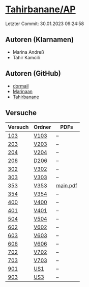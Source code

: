 # [Tahirbanane/AP](https://github.com/Tahirbanane/AP)

Letzter Commit: 30.01.2023 09:24:58

## Autoren (Klarnamen)
- Marina Andreß
- Tahir Kamcili

## Autoren (GitHub)
- [dormail](https://github.com/dormail)
- [Marinaan](https://github.com/Marinaan)
- [Tahirbanane](https://github.com/Tahirbanane)

## Versuche

|        Versuch         |                         Ordner                         |                                                       PDFs                                                       |
|------------------------|--------------------------------------------------------|------------------------------------------------------------------------------------------------------------------|
|[103](../../versuch/103)|[V103](https://github.com/Tahirbanane/AP/tree/main/V103)|–                                                                                                                 |
|[203](../../versuch/203)|[V203](https://github.com/Tahirbanane/AP/tree/main/V203)|–                                                                                                                 |
|[204](../../versuch/204)|[V204](https://github.com/Tahirbanane/AP/tree/main/V204)|–                                                                                                                 |
|[206](../../versuch/206)|[D206](https://github.com/Tahirbanane/AP/tree/main/D206)|–                                                                                                                 |
|[302](../../versuch/302)|[V302](https://github.com/Tahirbanane/AP/tree/main/V302)|–                                                                                                                 |
|[303](../../versuch/303)|[V303](https://github.com/Tahirbanane/AP/tree/main/V303)|–                                                                                                                 |
|[353](../../versuch/353)|[V353](https://github.com/Tahirbanane/AP/tree/main/V353)|[main.pdf](https://docs.google.com/viewer?url=https://raw.githubusercontent.com/Tahirbanane/AP/main/V353/main.pdf)|
|[354](../../versuch/354)|[V354](https://github.com/Tahirbanane/AP/tree/main/V354)|–                                                                                                                 |
|[400](../../versuch/400)|[V400](https://github.com/Tahirbanane/AP/tree/main/V400)|–                                                                                                                 |
|[401](../../versuch/401)|[V401](https://github.com/Tahirbanane/AP/tree/main/V401)|–                                                                                                                 |
|[504](../../versuch/504)|[V504](https://github.com/Tahirbanane/AP/tree/main/V504)|–                                                                                                                 |
|[602](../../versuch/602)|[V602](https://github.com/Tahirbanane/AP/tree/main/V602)|–                                                                                                                 |
|[603](../../versuch/603)|[V603](https://github.com/Tahirbanane/AP/tree/main/V603)|–                                                                                                                 |
|[606](../../versuch/606)|[V606](https://github.com/Tahirbanane/AP/tree/main/V606)|–                                                                                                                 |
|[702](../../versuch/702)|[V702](https://github.com/Tahirbanane/AP/tree/main/V702)|–                                                                                                                 |
|[703](../../versuch/703)|[V703](https://github.com/Tahirbanane/AP/tree/main/V703)|–                                                                                                                 |
|[901](../../versuch/901)|[US1](https://github.com/Tahirbanane/AP/tree/main/US1)  |–                                                                                                                 |
|[903](../../versuch/903)|[US3](https://github.com/Tahirbanane/AP/tree/main/US3)  |–                                                                                                                 |
